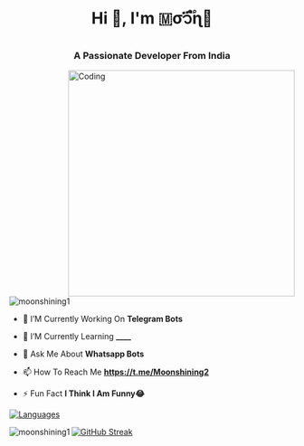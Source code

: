 
<h1 align="center">Hi 👋, I'm 🇲σ᭡፝֟ɳ🌙</h1>
<h3 align="center">A Passionate Developer From India</h3>
<img align="right" alt="Coding" width="400" src="https://media.tenor.com/rePDfDWO3XoAAAAd/hacking.gif">

<p align="left"> <img src="https://komarev.com/ghpvc/?username=moonshining1&label=Profile%20views&color=0e75b6&style=flat" alt="moonshining1" /> </p>

- 🔭 I’M Currently Working On **Telegram Bots**

- 🌱 I’M Currently Learning **____**

- 💬 Ask Me About **Whatsapp Bots**

- 📫 How To Reach Me **https://t.me/Moonshining2**

- ⚡ Fun Fact **I Think I Am Funny😂**

<div align="left">
<a href="https://github.com/Moonshining1?tab=languages">
    <img src="https://github-readme-stats.vercel.app/api/top-langs/?username=Moonshining1&theme=highcontrast&layout=compact" alt="Languages">
</a>
  
<p><img align="left" src="https://github-readme-stats.vercel.app/api?username=Moonshining1&show_icons=true&count_private=true&theme=highcontrast" alt="moonshining1" /></p>

<div align="left">
  <a href="https://github.com/Moonshining1">
    <img src="https://github-readme-streak-stats.herokuapp.com/?user=Moonshining1&theme=highcontrast" alt="GitHub Streak" />
  </a>
</div>

